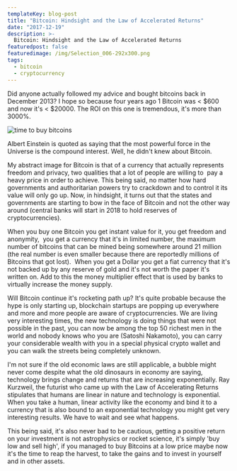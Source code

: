```yaml
---
templateKey: blog-post
title: "Bitcoin: Hindsight and the Law of Accelerated Returns"
date: "2017-12-19"
description: >-
  Bitcoin: Hindsight and the Law of Accelerated Returns
featuredpost: false
featuredimage: /img/Selection_006-292x300.png
tags:
  - bitcoin
  - cryptocurrency
---
```


Did anyone actually followed my advice and bought bitcoins back in December 2013? I hope so because four years ago 1 Bitcoin was < $600 and now it's < $20000. The ROI on this one is tremendous, it's more than 3000%.

![time to buy bitcoins](https://stefantesoi.com/wp-content/uploads/2017/12/Selection_006-292x300.png)

Albert Einstein is quoted as saying that the most powerful force in the Universe is the compound interest. Well, he didn't knew about Bitcoin.

My abstract image for Bitcoin is that of a currency that actually represents freedom and privacy, two qualities that a lot of people are willing to  pay a heavy price in order to achieve. This being said, no matter how hard governments and authoritarian powers try to crackdown and to control it its value will only go up. Now, in hindsight, it turns out that the states and governments are starting to bow in the face of Bitcoin and not the other way around (central banks will start in 2018 to hold reserves of cryptocurrencies).

When you buy one Bitcoin you get instant value for it, you get freedom and anonymity,  you get a currency that it's in limited number, the maximum number of bitcoins that can be mined being somewhere around 21 million (the real number is even smaller because there are reportedly millions of Bitcoins that got lost).  When you get a Dollar you get a fiat currency that it's not backed up by any reserve of gold and it's not worth the paper it's written on. Add to this the money multiplier effect that is used by banks to virtually increase the money supply.

Will Bitcoin continue it's rocketing path up? It's quite probable because the hype is only starting up, blockchain startups are popping up everywhere and more and more people are aware of cryptocurrencies. We are living very interesting times, the new technology is doing things that were not possible in the past, you can now be among the top 50 richest men in the world and nobody knows who you are (Satoshi Nakamoto), you can carry your considerable wealth with you in a special physical crypto wallet and you can walk the streets being completely unknown.

I'm not sure if the old economic laws are still applicable, a bubble might never come despite what the old dinosaurs in economy are saying,  technology brings change and returns that are increasing exponentially. Ray Kurzweil, the futurist who came up with the Law of Accelerating Returns stipulates that humans are linear in nature and technology is exponential. When you take a human, linear activity like the economy and bind it to a currency that is also bound to an exponential technology you might get very interesting results. We have to wait and see what happens.

This being said, it's also never bad to be cautious, getting a positive return on your investment is not astrophysics or rocket science, it's simply 'buy low and sell high', if you managed to buy Bitcoins at a low price maybe now it's the time to reap the harvest, to take the gains and to invest in yourself and in other assets.
